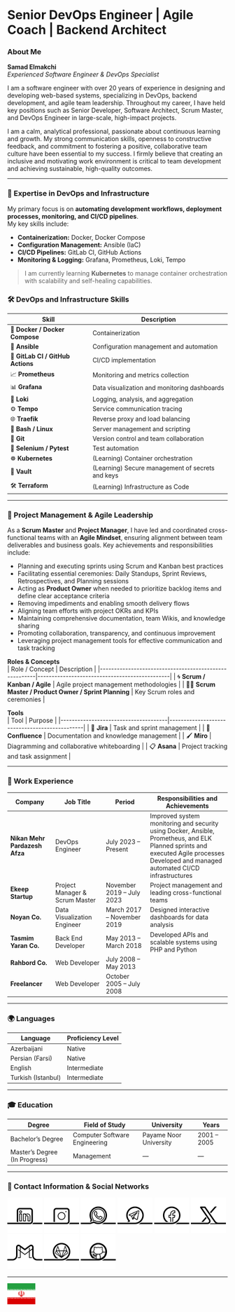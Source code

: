# Senior DevOps Engineer | Agile Coach | Backend Architect

### About Me

**Samad Elmakchi**  
*Experienced Software Engineer & DevOps Specialist*

I am a software engineer with over 20 years of experience in designing and developing web-based systems, specializing in DevOps, backend development, and agile team leadership. Throughout my career, I have held key positions such as Senior Developer, Software Architect, Scrum Master, and DevOps Engineer in large-scale, high-impact projects.

I am a calm, analytical professional, passionate about continuous learning and growth. My strong communication skills, openness to constructive feedback, and commitment to fostering a positive, collaborative team culture have been essential to my success. I firmly believe that creating an inclusive and motivating work environment is critical to team development and achieving sustainable, high-quality outcomes.

---

### 🔧 Expertise in DevOps and Infrastructure

My primary focus is on **automating development workflows, deployment processes, monitoring, and CI/CD pipelines**.  
My key skills include:

- **Containerization:** Docker, Docker Compose  
- **Configuration Management:** Ansible (IaC)  
- **CI/CD Pipelines:** GitLab CI, GitHub Actions
- **Monitoring & Logging:** Grafana, Prometheus, Loki, Tempo 

> I am currently learning **Kubernetes** to manage container orchestration with scalability and self-healing capabilities.

### 🛠 DevOps and Infrastructure Skills

| Skill                              | Description                                              |
|------------------------------------|----------------------------------------------------------|
| 🐳 **Docker / Docker Compose**     | Containerization                                         |
| 🤖 **Ansible**                     | Configuration management and automation                  |
| 🔁 **GitLab CI / GitHub Actions**  | CI/CD implementation                                     |
| 📈 **Prometheus**                  | Monitoring and metrics collection                        |
| 📊 **Grafana**                     | Data visualization and monitoring dashboards             |
| 🔎 **Loki**                        | Logging, analysis, and aggregation                       |
| ⚙️ **Tempo**                       | Service communication tracing                            |
| 🌐 **Traefik**                     | Reverse proxy and load balancing                         |
| 🐚 **Bash / Linux**                | Server management and scripting                          |
| 🔧 **Git**                         | Version control and team collaboration                   |
| 🧪 **Selenium / Pytest**           | Test automation                                          |
| ☸️ **Kubernetes**                  | (Learning) Container orchestration                       |
| 🔐 **Vault**                       | (Learning) Secure management of secrets and keys         |
| 🛠️ **Terraform**                   | (Learning) Infrastructure as Code                        |


---

### 🧠 Project Management & Agile Leadership
As a **Scrum Master** and **Project Manager**, I have led and coordinated cross-functional teams with an **Agile Mindset**, ensuring alignment between team deliverables and business goals. Key achievements and responsibilities include:

- Planning and executing sprints using Scrum and Kanban best practices  
- Facilitating essential ceremonies: Daily Standups, Sprint Reviews, Retrospectives, and Planning sessions  
- Acting as **Product Owner** when needed to prioritize backlog items and define clear acceptance criteria  
- Removing impediments and enabling smooth delivery flows  
- Aligning team efforts with project OKRs and KPIs  
- Maintaining comprehensive documentation, team Wikis, and knowledge sharing  
- Promoting collaboration, transparency, and continuous improvement  
- Leveraging project management tools for effective communication and task tracking  

**Roles & Concepts**  
| Role / Concept                                        | Description                                   |
|-------------------------------------------------------|-----------------------------------------------|
| 🌀 **Scrum / Kanban / Agile**                         | Agile project management methodologies        |
| 👨‍🏫 **Scrum Master / Product Owner / Sprint Planning** | Key Scrum roles and ceremonies                |

**Tools**  
| Tool                                 | Purpose                                       |
|--------------------------------------|-----------------------------------------------|
| 📝 **Jira**                          | Task and sprint management                    |
| 📒 **Confluence**                    | Documentation and knowledge management        |
| 🖌 **Miro**                          | Diagramming and collaborative whiteboarding   |
| 📋 **Asana**                         | Project tracking and task assignment          |

---

### 💼 Work Experience

| Company                       | Job Title                     | Period                   | Responsibilities and Achievements                             |
|-------------------------------|------------------------------|--------------------------|--------------------------------------------------------------|
| **Nikan Mehr Pardazesh Afza** | DevOps Engineer               | July 2023 – Present      | Improved system monitoring and security using Docker, Ansible, Prometheus, and ELK<br>Planned sprints and executed Agile processes<br>Developed and managed automated CI/CD infrastructures |
| **Ekeep Startup**              | Project Manager & Scrum Master| November 2019 – July 2023 | Project management and leading cross-functional teams         |
| **Noyan Co.**                  | Data Visualization Engineer   | March 2017 – November 2019| Designed interactive dashboards for data analysis             |
| **Tasmim Yaran Co.**           | Back End Developer            | May 2013 – March 2018     | Developed APIs and scalable systems using PHP and Python      |
| **Rahbord Co.**                | Web Developer                 | July 2008 – May 2013      |                                                               |
| **Freelancer**                 | Web Developer                 | October 2005 – July 2008  |                                                               |

---

### 🌍 Languages

| Language         | Proficiency Level |
|------------------|-------------------|
| Azerbaijani      | Native            |
| Persian (Farsi)  | Native            |
| English          | Intermediate      |
| Turkish (Istanbul)| Intermediate     |

---

### 🎓 Education

| Degree                   | Field of Study           | University     | Years           |
|--------------------------|-------------------------|----------------|-----------------|
| Bachelor’s Degree        | Computer Software Engineering | Payame Noor University | 2001 – 2005    |
| Master’s Degree (In Progress) | Management            | —              | —               |

---

### 📡 Contact Information & Social Networks

[![1.01]][01] [![1.02]][02] [![1.03]][03] [![1.04]][04] [![1.06]][06] [![1.05]][05] [![1.07]][07] [![1.10]][10] [![1.11]][11]

[01]: https://www.linkedin.com/in/samad-elmakchi  
[02]: https://www.instagram.com/samad.elmakchi  
[03]: https://wa.me/989141189645  
[04]: https://t.me/samadelmakchi  
[05]: https://x.com/elmakchi  
[06]: https://facebook.com/samad.elmakchi  
[07]: mailto:samad.elmakchi@gmail.com  
[10]: https://gitlab.com/samadelmakchi  
[11]: https://github.com/samadelmakchi  

[1.01]: social/linkedin.png (LinkedIn)  
[1.02]: social/instagram.png (Instagram)  
[1.03]: social/whatsapp.png (WhatsApp)  
[1.04]: social/telegram.png (Telegram)  
[1.05]: social/x.png (X)  
[1.06]: social/facebook.png (Facebook)  
[1.07]: social/gmail.png (Gmail)  
[1.10]: social/gitlab.png (Gitlab)  
[1.11]: social/github.png (Github)

---

[lang_az]: README-AZ.md
[lang_tr]: README-TR.md
[lang_ar]: README-AR.md
[lang_fa]: README-FA.md
[lang_en]: README.md

[flag_fa]: flag/fa.svg (فارسی)
[flag_az]: flag/az.svg (Azərbaycani)
[flag_tr]: flag/tr.svg (Türkisch)
[flag_ar]: flag/ar.svg (العربي)
[flag_en]: flag/en.svg (English)

[![flag_fa]][lang_fa]
